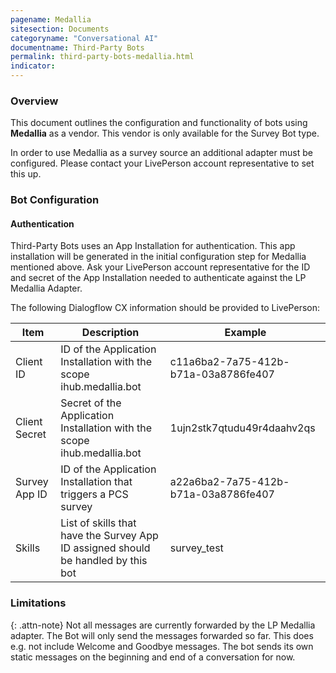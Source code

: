 ```yaml
---
pagename: Medallia
sitesection: Documents
categoryname: "Conversational AI"
documentname: Third-Party Bots
permalink: third-party-bots-medallia.html
indicator:
---
```


### Overview

This document outlines the configuration and functionality of bots using **Medallia** as a vendor.
This vendor is only available for the Survey Bot type.

In order to use Medallia as a survey source an additional adapter must be configured.
Please contact your LivePerson account representative to set this up.

### Bot Configuration

#### Authentication
Third-Party Bots uses an App Installation for authentication.
This app installation will be generated in the initial configuration step for Medallia mentioned above.
Ask your LivePerson account representative for the ID and secret of the
App Installation needed to authenticate against the LP Medallia Adapter.

The following Dialogflow CX information should be provided to LivePerson:

<table>
  <thead>
  <tr>
    <th>Item</th>
    <th>Description</th>
    <th>Example</th>
  </tr>
  </thead>
  <tbody>
  <tr>
    <td>Client ID</td>
    <td>ID of the Application Installation with the scope ihub.medallia.bot</td>
    <td>c11a6ba2-7a75-412b-b71a-03a8786fe407</td>
  </tr>
  <tr>
    <td>Client Secret</td>
    <td>Secret of the Application Installation with the scope ihub.medallia.bot</td>
    <td>1ujn2stk7qtudu49r4daahv2qs</td>
  </tr>
  <tr>
    <td>Survey App ID</td>
    <td>ID of the Application Installation that triggers a PCS survey</td>
    <td>a22a6ba2-7a75-412b-b71a-03a8786fe407</td>
  </tr>
  <tr>
    <td>Skills</td>
    <td>List of skills that have the Survey App ID assigned should be handled by this bot</td>
    <td>survey_test</td>
  </tr>
  </tbody>
</table>

### Limitations
{: .attn-note}
Not all messages are currently forwarded by the LP Medallia adapter. The Bot will only
send the messages forwarded so far. This does e.g. not include Welcome and Goodbye messages.
The bot sends its own static messages on the beginning and end of a conversation for now.